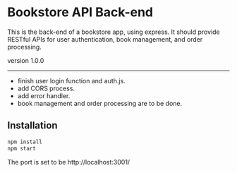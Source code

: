 # Bookstore API Back-end

This is the back-end of a bookstore app, using express. It should provide RESTful APIs for user authentication, book management, and order processing.

version 1.0.0

----------------------------------

- finish user login function and auth.js.
- add CORS process.
- add error handler.
- book management and order processing are to be done.


## Installation
```bash
npm install
npm start
```

The port is set to be http://localhost:3001/
